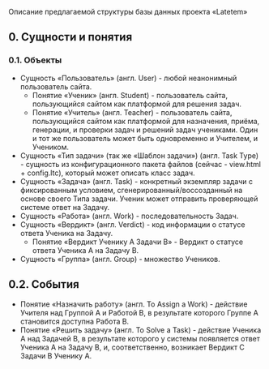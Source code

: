 Описание предлагаемой структуры базы данных проекта «Latetem» 

## 0. Сущности и понятия
### 0.1. Объекты
- Сущность «Пользователь» (англ. User) - любой неанонимный пользователь сайта. 
  - Понятие «Ученик» (англ. Student) - пользователь сайта, пользующийся сайтом как платформой для решения задач. 
  - Понятие «Учитель» (англ. Teacher) - пользователь сайта, пользующийся сайтом как платформой для назначения, приёма, генерации, и проверки задач и решений задач учениками. Один и тот же пользователь может быть одновременно и Учителем, и Учеником. 
- Сущность «Тип задачи» (так же «Шаблон задачи») (англ. Task Type) - сущность из конфигурационного пакета файлов (сейчас - view.html + config.ltc), который может описать класс задач. 
- Сущность «Задача» (англ. Task) - конкретный экземпляр задачи с фиксированным условием, сгенерированный/воссозданный на основе своего Типа задачи. Ученик может отправить проверяющей системе ответ на Задачу. 
- Сущность «Работа» (англ. Work) - последовательность Задач. 
- Сущность «Вердикт» (англ. Verdict) - код информации о статусе ответа Ученика на Задачу. 
  -  Понятие «Вердикт Ученику A Задачи B» - Вердикт о статусе ответа Ученика A на Задачу B. 
- Сущность «Группа» (англ. Group) - множество Учеников. 
## 0.2. События
- Понятие «Назначить работу» (англ. To Assign a Work) - действие Учителя над Группой A и Работой B, в результате которого Группе A становится доступна Работа B.
- Понятие «Решить задачу» (англ. To Solve a Task) - действие Ученика A над Задачей B, в результате которого у системы появляется ответ Ученика A на Задачу B, и, соответственно, возникает Вердикт C Задачи B Ученику A.

